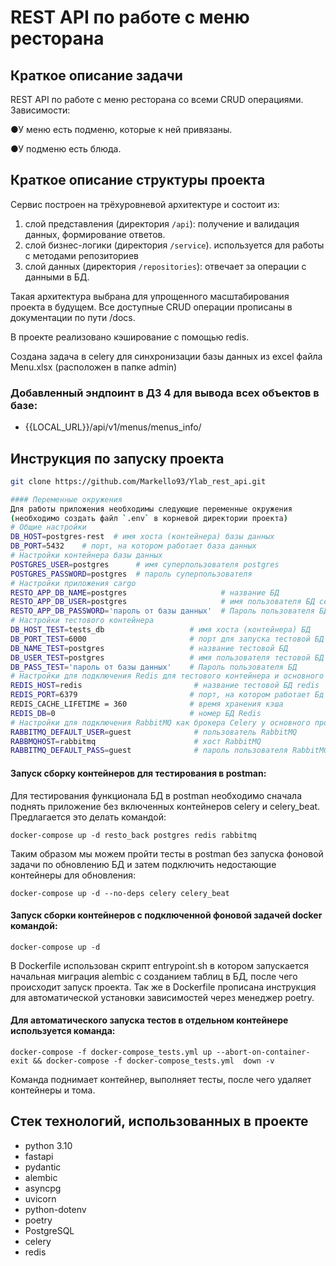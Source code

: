 # REST API по работе с меню ресторана

## Краткое описание задачи


REST API по работе с меню ресторана со всеми CRUD операциями.
Зависимости:

●У меню есть подменю, которые к ней привязаны.

●У подменю есть блюда.

## Краткое описание структуры проекта

Сервис построен на трёхуровневой архитектуре и состоит из:
1. слой представления (директория `/api`): получение и валидация данных, формирование ответов.
2. слой бизнес-логики (директория `/service`). используется для работы с методами репозиториев
3. слой данных (директория `/repositories`): отвечает за операции с данными
   в БД.

Такая архитектура выбрана для упрощенного масштабирования проекта в будущем.
Все доступные CRUD операции прописаны в документации по пути /docs.

В проекте реализовано кэширование с помощью redis.

Создана задача в celery для синхронизации базы данных из excel файла Menu.xlsx (расположен в папке admin)

### Добавленный эндпоинт  в  ДЗ 4 для вывода всех объектов в базе:
* {{LOCAL_URL}}/api/v1/menus/menus_info/
## Инструкция по запуску проекта
```bash
git clone https://github.com/Markello93/Ylab_rest_api.git

#### Переменные окружения
Для работы приложения необходимы следующие переменные окружения
(необходимо создать файл `.env` в корневой директории проекта)
# Общие настройки
DB_HOST=postgres-rest  # имя хоста (контейнера) базы данных
DB_PORT=5432    # порт, на котором работает база данных
# Настройки контейнера базы данных
POSTGRES_USER=postgres      # имя суперпользователя postgres
POSTGRES_PASSWORD=postgres  # пароль суперпользователя
# Настройки приложения cargo
RESTO_APP_DB_NAME=postgres                     # название БД
RESTO_APP_DB_USER=postgres                     # имя пользователя БД сервиса
RESTO_APP_DB_PASSWORD='пароль от базы данных'  # Пароль пользователя БД
# Настройки тестового контейнера
DB_HOST_TEST=tests_db                   # имя хоста (контейнера) БД
DB_PORT_TEST=6000                       # порт для запуска тестовой БД
DB_NAME_TEST=postgres                   # название тестовой БД
DB_USER_TEST=postgres                   # имя пользователя тестовой БД
DB_PASS_TEST='пароль от базы данных'    # Пароль пользователя БД
# Настройки для подключения Redis для тестового контейнера и основного проекта
REDIS_HOST=redis                         # название тестовой БД redis
REDIS_PORT=6379                         # порт, на котором работает Бд
REDIS_CACHE_LIFETIME = 360              # время хранения кэша
REDIS_DB=0                              # номер БД Redis
# Настройки для подключения RabbitMQ как брокера Celery у основного проекта
RABBITMQ_DEFAULT_USER=guest              # пользователь RabbitMQ
RABBMQHOST=rabbitmq                      # хост RabbitMQ
RABBITMQ_DEFAULT_PASS=guest              # пароль пользователя RabbitMQ
```
#### Запуск сборку контейнеров для тестирования в postman:
Для тестирования функционала БД в postman необходимо сначала поднять приложение без включенных контейнеров celery и celery_beat.
Предлагается это делать командой:
```
docker-compose up -d resto_back postgres redis rabbitmq
```
Таким образом мы можем пройти тесты в postman без запуска фоновой задачи по обновлению БД
и затем подключить недостающие контейнеры для обновления:
```
docker-compose up -d --no-deps celery celery_beat
```
#### Запуск сборки контейнеров с подключенной фоновой задачей docker командой:
```
docker-compose up -d
```

В Dockerfile использован скрипт entrypoint.sh в котором запускается начальная миграция alembic с созданием таблиц в БД, после чего происходит запуск проекта.
Так же в Dockerfile прописана инструкция для автоматической установки зависимостей через менеджер poetry.

#### Для автоматического запуска тестов в отдельном контейнере используется команда:
```
docker-compose -f docker-compose_tests.yml up --abort-on-container-exit && docker-compose -f docker-compose_tests.yml  down -v
```
Команда поднимает контейнер, выполняет тесты, после чего удаляет контейнеры и тома.
## Стек технологий, использованных в проекте
* python 3.10
* fastapi
* pydantic
* alembic
* asyncpg
* uvicorn
* python-dotenv
* poetry
* PostgreSQL
* celery
* redis
